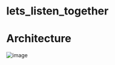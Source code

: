 # lets_listen_together

# Architecture
![image](https://github.com/user-attachments/assets/a67c8def-be3a-4147-9e20-e22f26ff3d6d)
